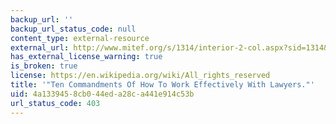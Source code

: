 ```yaml
---
backup_url: ''
backup_url_status_code: null
content_type: external-resource
external_url: http://www.mitef.org/s/1314/interior-2-col.aspx?sid=1314&gid=5&pgid=5820
has_external_license_warning: true
is_broken: true
license: https://en.wikipedia.org/wiki/All_rights_reserved
title: '"Ten Commandments Of How To Work Effectively With Lawyers."'
uid: 4a133945-8cb0-44ed-a28c-a441e914c53b
url_status_code: 403
---
```


